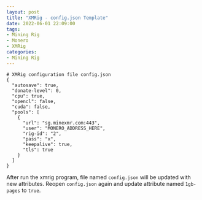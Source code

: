 ```yaml
---
layout: post
title: "XMRig - config.json Template"
date: 2022-06-01 22:09:00
tags:
- Mining Rig
- Monero
- XMRig
categories:
- Mining Rig
---
```


```config
# XMRig configuration file config.json
{
  "autosave": true,
  "donate-level": 0,
  "cpu": true,
  "opencl": false,
  "cuda": false,
  "pools": [
    {
      "url": "sg.minexmr.com:443",
      "user": "MONERO_ADDRESS_HERE",
      "rig-id": "2",
      "pass": "x",
      "keepalive": true,
      "tls": true
    }
  ]
}
```

After run the xmrig program, file named `config.json` will be updated with new attributes. Reopen `config.json` again and update attribute named `1gb-pages` to `true`.
